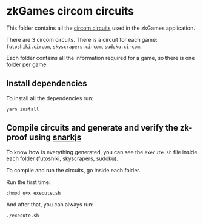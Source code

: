 # zkGames circom circuits

This folder contains all the [circom circuits](https://github.com/iden3/circom) used in the zkGames application.

There are 3 circom circuits. There is a circuit for each game: `futoshiki.circom`, `skyscrapers.circom`, `sudoku.circom`.

Each folder contains all the information required for a game, so there is one folder per game.

## Install dependencies

To install all the dependencies run:

```console
yarn install
```

## Compile circuits and generate and verify the zk-proof using [snarkjs](https://github.com/iden3/snarkjs)

To know how is everything generated, you can see the `execute.sh` file inside each folder (futoshiki, skyscrapers, sudoku).

To compile and run the circuits, go inside each folder.

Run the first time:

```console
chmod u+x execute.sh
```

And after that, you can always run:

```console
./execute.sh
```
